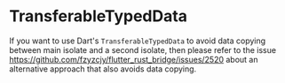 # TransferableTypedData

If you want to use Dart's `TransferableTypedData` to avoid data copying between main isolate and a second isolate,
then please refer to the issue https://github.com/fzyzcjy/flutter_rust_bridge/issues/2520 about an alternative approach
that also avoids data copying.
